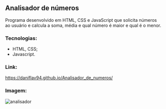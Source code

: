## Analisador de números

Programa desenvolvido em HTML, CSS e JavaScript que solicita números ao usuário e calcula a soma, média e qual número é maior e qual é o menor.

### Tecnologias:

- HTML, CSS;
- Javascript.

### Link: 

https://daniflav94.github.io/Analisador_de_numeros/

### Imagem:
![analisador](https://user-images.githubusercontent.com/99519903/177691078-9b3b8820-cb11-4f66-b4fe-09d4806afad4.jpg)


